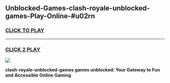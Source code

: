 
## Unblocked-Games-clash-royale-unblocked-games-Play-Online-#u02rn
<h3>
<a href="https://premium.freeplayer.one?title=clash-royale-unblocked-games&ref=27F">CLICK TO PLAY</a></h3>
<hr>

<h3>
<a href="https://premium.freeplayer.one?title=clash-royale-unblocked-games&ref=27F">CLICK 2 PLAY</a>
  
</h3>

<a href="https://premium.freeplayer.one?title=clash-royale-unblocked-games&ref=27F"><img src="https://clearcache.store/games.png"></a>


**clash-royale-unblocked-games games unblocked: Your Gateway to Fun and Accessible Online Gaming**

